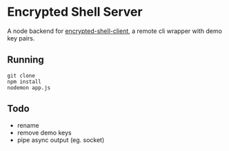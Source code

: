 # Encrypted Shell Server

A node backend for [encrypted-shell-client](https://github.com/ozgend/encrypted-shell-client), a remote cli wrapper with demo key pairs. 

## Running
    git clone
    npm install
    nodemon app.js

## Todo

- rename
- remove demo keys
- pipe async output (eg. socket)
